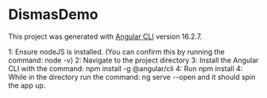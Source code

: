 # DismasDemo

This project was generated with [Angular CLI](https://github.com/angular/angular-cli) version 16.2.7.

1: Ensure nodeJS is installed. (You can confirm this by running the command: node -v)
2: Navigate to the project directory
3: Install the Angular CLI with the command: npm install -g @angular/cli
4: Run npm install
4: While in the directory run the command: ng serve --open and it should spin the app up. 
